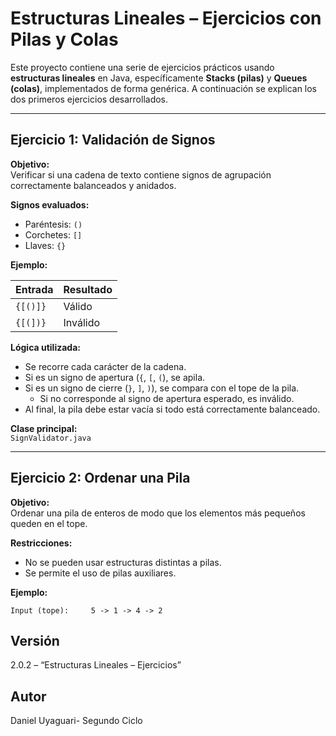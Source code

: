# Estructuras Lineales – Ejercicios con Pilas y Colas

Este proyecto contiene una serie de ejercicios prácticos usando **estructuras lineales** en Java, específicamente **Stacks (pilas)** y **Queues (colas)**, implementados de forma genérica. A continuación se explican los dos primeros ejercicios desarrollados.

---

## Ejercicio 1: Validación de Signos

**Objetivo:**  
Verificar si una cadena de texto contiene signos de agrupación correctamente balanceados y anidados.

**Signos evaluados:**
- Paréntesis: `()`
- Corchetes: `[]`
- Llaves: `{}`

**Ejemplo:**

| Entrada           | Resultado |
|------------------|-----------|
| `{[()]}`         | Válido |
| `{[(])}`         | Inválido |

**Lógica utilizada:**
- Se recorre cada carácter de la cadena.
- Si es un signo de apertura (`{`, `[`, `(`), se apila.
- Si es un signo de cierre (`}`, `]`, `)`), se compara con el tope de la pila.
  - Si no corresponde al signo de apertura esperado, es inválido.
- Al final, la pila debe estar vacía si todo está correctamente balanceado.

**Clase principal:**  
`SignValidator.java`

---

## Ejercicio 2: Ordenar una Pila

**Objetivo:**  
Ordenar una pila de enteros de modo que los elementos más pequeños queden en el tope.

**Restricciones:**
- No se pueden usar estructuras distintas a pilas.
- Se permite el uso de pilas auxiliares.

**Ejemplo:**

```text
Input (tope):     5 -> 1 -> 4 -> 2 
````


## Versión
2.0.2 – “Estructuras Lineales – Ejercicios”

## Autor
Daniel Uyaguari- Segundo Ciclo